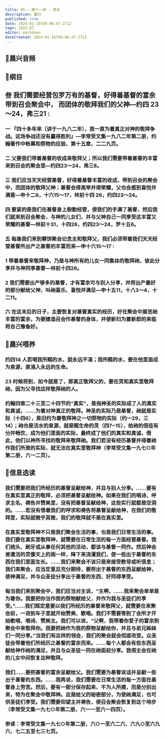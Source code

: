 ```yaml
---
title: 05---第十一周 · 周五
description: 晨兴
published: true
date: 2024-01-16T08:06:47.271Z
tags: 2023-07
editor: markdown
dateCreated: 2024-01-16T08:06:47.271Z
---
```


## 🎵晨兴音频

## 📖纲目

## 叁 我们需要经营包罗万有的基督，好得着基督的富余带到召会聚会中， 而团体的敬拜我们的父神—约四 23～24，弗三21 :

### 一 『四十多年来〔讲于一九八二年〕，我一直为着真正对神的敬拜争战。这场争战还没有臝得胜利』—李常受文集一九八二年第二册，约翰著作中帐幕和祭物的应验，第十五章，二二九页。

### 二 父要我们带着基督的收成来敬拜父；所以我们需要带着基督的丰富来到召会的聚会里—约四23～24，弗三8。

### 三 我们应当天天经营基督，好得着基督丰富的收成，带到召会的聚会中，而团体的敬拜父神；基督会得高举并得荣耀，父也会感到喜悦并满意—申十二6，十六15～17，林前十四 26，约四23～24。

### 四 要紧的是我们在基督身上殷勤经营，使我们的手满了基督，然后我们就来到召会聚会，与神的儿女们，并与父神自己一同享受这丰富又荣耀的基督—林前十31，十四26，约四23～24，罗十五6。

### 五 每逢我们来到擘饼聚会记念主和敬拜父，我们必须带着我们天天经营基督所出产之基督的丰富而来—申十六15～17 :

### 1 带着基督来敬拜神，乃是与神所有的儿女一同集体的敬拜祂，彼此分享并与神同享基督—林前十四26。

### 2 我们需要出产够多的基督，才有富余可与别人分享，并将出产最好的部分献给父神，叫祂喜乐、喜悦并满足—申十五11，十八3～4，十二11。

### 六 在这末后的日子，主要恢复对基督真实的经历，好在聚会中展览祂丰富的富余，为要建造召会作基督的身体，并使新妇为着新郎的来临将自己豫备好。

## 📖晨兴喂养

### 约四14    人若喝我所赐的水，就永远不渴；我所赐的水，要在他里面成为泉源，直涌入永远的生命。

### 23    时候将到，如今就是了，那真正敬拜父的，要在灵和真实里敬拜祂，因为父寻找这样敬拜祂的人。

### 约翰四章二十三至二十四节的“真实”，是指神圣的实际成了人的真实和真诚，……为着对神真正的敬拜。神圣的实际乃是基督，祂就是实际（十四6），是旧约为着敬拜神之一切祭物的实际（约一29，三14）；祂也是活水的泉源，就是赐生命的灵（四7~15），给祂的信徒有分并畅饮，成为他们里面的实际，最终成了他们的真实和真诚，借此，他们以神所寻找的敬拜来敬拜祂。我们若没有经历基督并得着祂作我们所是的实际，就无法在真实里敬拜神（李常受文集一九七○年第二册，六一二页）。

## 📖信息选读

### 我们需要把我们所经历的基督呈献给神，并且与别人分享。……要有在真实里真正的敬拜，必须把基督呈献给神。如果在我们的唱诗、呼求主名、祷告并赞美里，没有把基督呈献给神，这些实行就都是空洞的。……若没有借着我们的呼求和祷告将基督呈献给神，在我们的敬拜里，实际就微乎其微，我们的敬拜就不是在真实里。

### 在真实里敬拜神不只是我们聚会生活的事，也是我们日常生活的事。我们要在真实里敬拜神，就需要在日常生活的每一方面经营基督。我们梳头、刷牙或从事任何其他的活动，都该与基督一同作。然后神会差遣活的灵像天上的雨一样，降下来浇灌我们，使一些出于基督的东西在我们里面生长。……我们来聚会不该只是来接受教导或听信息；我们来聚会，应当定意且充分期待，要将出于基督的东西呈献给神，使神满足，并与众圣徒分享出于基督的东西，好同得享受。

### 每当我们来到聚会中，我们应当对主说，“主啊，……我来聚会单单是为着你。我要把你当作我的祭物献给父，并作为我与圣徒们的享受。”……我们既定意要以我们所经历的基督来敬拜父，就需要在来聚会前，一进到车子里就开始赞美、歌唱。我们不需要等到了会所才开始歌唱、唱诗、赞美主。我们可以说，“父啊，我带着你爱子的富余到聚会中来敬拜你。我要把祂作为我的祭物呈献给你，并且与弟兄姊妹们一同分享。”当我们有这样的领会，我们的聚会就会彻底改变。众圣徒会带着他们所经历之基督的富余而来。……每个人都会有些东西呈献给神作祂的满足，并且与众圣徒一同在祂面前分享。我信主会在祂的儿女中间恢复这种敬拜。

### 我们……要把基督的富余呈献给父。我们需要为基督说话并呈献一些出于基督的东西。……我再说，我们需要在日常生活的每一方面在基督身上劳苦。然后，要有一部分保存起来，不为人所摸，而是分别出来，特为在聚会中敬拜神。这是给父的秘密部分，为使祂满足，也可供圣徒们享受。我们需要仰望主并祷告，使召会聚会恢复到这个地步（李常受文集一九七○年第二册，六一一至六一四页）。

### 参读：李常受文集一九七○年第二册，六○一至六二六、六九○至六九六、七二五至七三七页。
<!-- Google tag (gtag.js) -->
<script async src="https://www.googletagmanager.com/gtag/js?id=G-1P8709Z16T"></script>
<script>
  window.dataLayer = window.dataLayer || [];
  function gtag(){dataLayer.push(arguments);}
  gtag('js', new Date());

  gtag('config', 'G-1P8709Z16T');
</script>